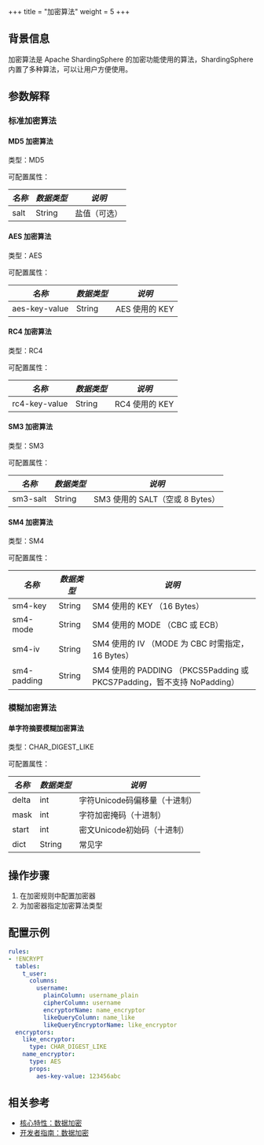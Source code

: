 +++
title = "加密算法"
weight = 5
+++

## 背景信息

加密算法是 Apache ShardingSphere 的加密功能使用的算法，ShardingSphere 内置了多种算法，可以让用户方便使用。

## 参数解释

### 标准加密算法

#### MD5 加密算法

类型：MD5

可配置属性：

| *名称* | *数据类型* | *说明*   |
|------|--------|--------|
| salt | String | 盐值（可选） |

#### AES 加密算法

类型：AES

可配置属性：

| *名称*          | *数据类型* | *说明*        |
|---------------|--------|-------------|
| aes-key-value | String | AES 使用的 KEY |

#### RC4 加密算法

类型：RC4

可配置属性：

| *名称*          | *数据类型* | *说明*        |
|---------------|--------|-------------|
| rc4-key-value | String | RC4 使用的 KEY |

#### SM3 加密算法

类型：SM3

可配置属性：

| *名称*     | *数据类型* | *说明*                     |
|----------|--------|--------------------------|
| sm3-salt | String | SM3 使用的 SALT（空或 8 Bytes） |

#### SM4 加密算法

类型：SM4

可配置属性：

| *名称*        | *数据类型* | *说明*                                                         |
|-------------|--------|--------------------------------------------------------------|
| sm4-key     | String | SM4 使用的 KEY （16 Bytes）                                       |
| sm4-mode    | String | SM4 使用的 MODE （CBC 或 ECB）                                     |
| sm4-iv      | String | SM4 使用的 IV （MODE 为 CBC 时需指定，16 Bytes）                        |
| sm4-padding | String | SM4 使用的 PADDING （PKCS5Padding 或 PKCS7Padding，暂不支持 NoPadding） |

### 模糊加密算法

#### 单字符摘要模糊加密算法

类型：CHAR_DIGEST_LIKE

可配置属性：

| *名称*  | *数据类型* | *说明*               |
|-------|--------|--------------------|
| delta | int    | 字符Unicode码偏移量（十进制） |
| mask  | int    | 字符加密掩码（十进制）        |
| start | int    | 密文Unicode初始码（十进制）  |
| dict  | String | 常见字                |

## 操作步骤
1. 在加密规则中配置加密器
2. 为加密器指定加密算法类型

## 配置示例
```yaml
rules:
- !ENCRYPT
  tables:
    t_user:
      columns:
        username:
          plainColumn: username_plain
          cipherColumn: username
          encryptorName: name_encryptor
          likeQueryColumn: name_like
          likeQueryEncryptorName: like_encryptor
  encryptors:
    like_encryptor:
      type: CHAR_DIGEST_LIKE
    name_encryptor:
      type: AES
      props:
        aes-key-value: 123456abc
```

## 相关参考
- [核心特性：数据加密](/cn/features/encrypt/)
- [开发者指南：数据加密](/cn/dev-manual/encrypt/)
